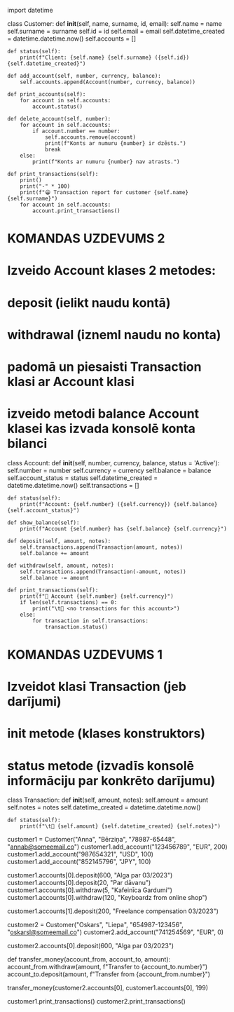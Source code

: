 import datetime

class Customer:
    def __init__(self, name, surname, id, email):
        self.name = name
        self.surname = surname
        self.id = id
        self.email = email
        self.datetime_created = datetime.datetime.now()
        self.accounts = []

    def status(self):
        print(f"Client: {self.name} {self.surname} ({self.id}) {self.datetime_created}")

    def add_account(self, number, currency, balance):
        self.accounts.append(Account(number, currency, balance))
    
    def print_accounts(self):
        for account in self.accounts:
            account.status()
    
    def delete_account(self, number):
        for account in self.accounts:
            if account.number == number:
                self.accounts.remove(account)
                print(f"Konts ar numuru {number} ir dzēsts.")
                break
        else:
            print(f"Konts ar numuru {number} nav atrasts.")

    def print_transactions(self):
        print()
        print("-" * 100)
        print(f"😀 Transaction report for customer {self.name} {self.surname}")     
        for account in self.accounts:
            account.print_transactions()

# KOMANDAS UZDEVUMS 2
# Izveido Account klases 2 metodes:
# deposit (ielikt naudu kontā)
# withdrawal (izneml naudu no konta)
# padomā un piesaisti Transaction klasi ar Account klasi
# izveido metodi balance Account klasei kas izvada konsolē konta bilanci

class Account:
    def __init__(self, number, currency, balance, status = 'Active'):
        self.number = number
        self.currency = currency
        self.balance = balance
        self.account_status = status
        self.datetime_created = datetime.datetime.now()
        self.transactions = []

    def status(self):
        print(f"Account: {self.number} ({self.currency}) {self.balance} {self.account_status}")

    def show_balance(self):
        print(f"Account {self.number} has {self.balance} {self.currency}")

    def deposit(self, amount, notes):
        self.transactions.append(Transaction(amount, notes))
        self.balance += amount

    def withdraw(self, amount, notes):
        self.transactions.append(Transaction(-amount, notes))
        self.balance -= amount

    def print_transactions(self):
        print(f"🧾 Account {self.number} {self.currency}")
        if len(self.transactions) == 0:
            print("\t💸 <no transactions for this account>")
        else:
            for transaction in self.transactions:
                transaction.status()

    


# KOMANDAS UZDEVUMS 1
# Izveidot klasi Transaction (jeb darījumi)
# __init__ metode (klases konstruktors)
# status metode (izvadīs konsolē informāciju par konkrēto darījumu)


class Transaction:
    def __init__(self, amount, notes):
        self.amount = amount
        self.notes = notes
        self.datetime_created = datetime.datetime.now()
    
    def status(self):
        print(f"\t💸 {self.amount} {self.datetime_created} {self.notes}")





customer1 = Customer("Anna", "Bērziņa", "78987-65448", "annab@someemail.co")
customer1.add_account("123456789", "EUR", 200)
customer1.add_account("987654321", "USD", 100)
customer1.add_account("852145796", "JPY", 100)

customer1.accounts[0].deposit(600, "Alga par 03/2023")
customer1.accounts[0].deposit(20, "Par dāvanu")
customer1.accounts[0].withdraw(5, "Kafeinīca Gardumi")
customer1.accounts[0].withdraw(120, "Keyboardz from online shop")

customer1.accounts[1].deposit(200, "Freelance compensation 03/2023")


customer2 = Customer("Oskars", "Liepa", "654987-123456", "oskarsl@someemail.co")
customer2.add_account("741254569", "EUR", 0)

customer2.accounts[0].deposit(600, "Alga par 03/2023")

def transfer_money(account_from, account_to, amount):
    account_from.withdraw(amount, f"Transfer to {account_to.number}")
    account_to.deposit(amount, f"Transfer from {account_from.number}")    

transfer_money(customer2.accounts[0], customer1.accounts[0], 199)

customer1.print_transactions()
customer2.print_transactions()
